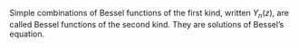 Simple combinations of Bessel functions of the first kind, written
$Y_{n}(z),$ are called Bessel functions of the second kind. They are
solutions of Bessel’s equation.
